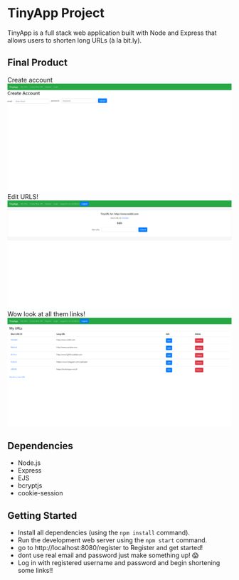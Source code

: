 # TinyApp Project

TinyApp is a full stack web application built with Node and Express that allows users to shorten long URLs (à la bit.ly).

## Final Product
Create account
!["Screenshot of Register page"](https://github.com/Klobsinger/tinyapp/blob/master/docs/Register.png?raw=true)
Edit URLS!
!["Screenshot of URL editor"](https://github.com/Klobsinger/tinyapp/blob/master/docs/urls-Edit.png?raw=true)
Wow look at all them links!
!["Screenshot of URLs page"](https://github.com/Klobsinger/tinyapp/blob/master/docs/urls-Page.png?raw=true)

## Dependencies

- Node.js
- Express
- EJS
- bcryptjs
- cookie-session

## Getting Started

- Install all dependencies (using the `npm install` command).
- Run the development web server using the `npm start` command.
- go to http://localhost:8080/register to Register and get started!
- dont use real email and password just make something up! 😱
- Log in with registered username and password and begin shortening some links!!


